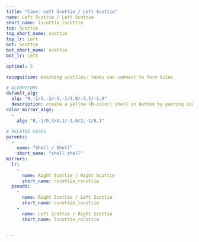 ```yaml
---
title: "Case: Left Scottie / Left Scottie"
name: Left Scottie / Left Scottie
short_name: lscottie_lscottie
top: Scottie
top_short_name: scottie
top_lr: Left
bot: Scottie
bot_short_name: scottie
bot_lr: Left

optimal: 5

recognition: matching scotties; tents can connect to form kites

# ALGORITHMS
default_alg:
  alg: "0,-1/1,-2/-4,-1/3,0/-2,1/-1,0"
  description: create a yellow (D-color) shell on bottom by pairing isolated yellow corner on top with yellow tent on bottom
color_mirror_algs:
  -
    alg: "0,-1/0,3/4,1/-3,0/2,-1/0,1"

# RELATED CASES
parents:
  -
    name: "Shell / Shell"
    short_name: "shell_shell"
mirrors:
  lr:
    -
      name: Right Scottie / Right Scottie
      short_name: rscottie_rscottie
  pseudo:
    -
      name: Right Scottie / Left Scottie
      short_name: rscottie_lscottie
    -
      name: Left Scottie / Right Scottie
      short_name: lscottie_rscottie


---
```


